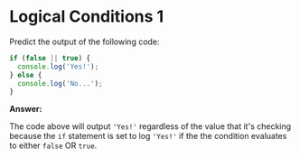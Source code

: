 # Logical Conditions 1

Predict the output of the following code:

```js
if (false || true) {
  console.log('Yes!');
} else {
  console.log('No...');
}
```

**Answer:**

The code above will output `'Yes!'` regardless of the value that it's checking because the `if` statement is set to log `'Yes!'` if the the condition evaluates to either `false` OR `true`. 